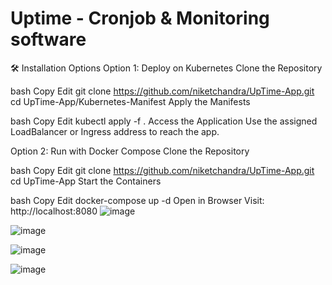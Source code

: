# Uptime - Cronjob & Monitoring software


🛠️ Installation Options
Option 1: Deploy on Kubernetes
Clone the Repository

bash
Copy
Edit
git clone https://github.com/niketchandra/UpTime-App.git
cd UpTime-App/Kubernetes-Manifest
Apply the Manifests

bash
Copy
Edit
kubectl apply -f .
Access the Application
Use the assigned LoadBalancer or Ingress address to reach the app.

Option 2: Run with Docker Compose
Clone the Repository

bash
Copy
Edit
git clone https://github.com/niketchandra/UpTime-App.git
cd UpTime-App
Start the Containers

bash
Copy
Edit
docker-compose up -d
Open in Browser
Visit: http://localhost:8080
![image](https://github.com/user-attachments/assets/97f3bbce-68b6-4fe5-a014-aac50f13573f)

![image](https://github.com/user-attachments/assets/d440b54c-9d24-47bc-8651-7834343d1eb4)

![image](https://github.com/user-attachments/assets/afdc83d1-2aa4-4665-b21e-52b982778f7e)

![image](https://github.com/user-attachments/assets/c0ec5ac2-d3f4-48e7-99fd-b1308643cb45)
